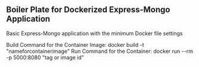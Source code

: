 ## Boiler Plate for Dockerized Express-Mongo Application

Basic Express-Mongo application with the minimum Docker file settings

Build Command for the Container Image: docker build -t "nameforcontainerimage"
Run Command for the Container: docker run --rm -p 5000:8080 "tag or image id"
